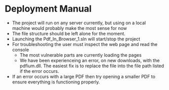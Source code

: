 # Deployment Manual

- The project will run on any server currently, but using on a local machine would probably make the most sense for now
- The file structure should be left alone for the moment.
- Launching the Pdf_In_Browser_1.sln will start/stop the project
- For troubleshooting the user must inspect the web page and read the console
    - The most vulnerable parts are currently loading the pages
    - We have been experienceing an error, on new downloads, with the pdfium.dll. The easiest fix is to replace the file into the file path listed if the error occurs.
- If an error occurs with a large PDF then try opening a smaller PDF to ensure everything is functioning properly.
